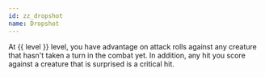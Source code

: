 ```yaml
---
id: zz_dropshot
name: Dropshot
---
```

At {{ level }} level, you have advantage on attack rolls against any creature that hasn't taken a turn in the combat yet. In addition, any hit you score against a creature that is surprised is a critical hit.
